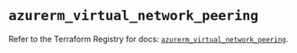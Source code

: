# `azurerm_virtual_network_peering`

Refer to the Terraform Registry for docs: [`azurerm_virtual_network_peering`](https://registry.terraform.io/providers/hashicorp/azurerm/4.51.0/docs/resources/virtual_network_peering).
